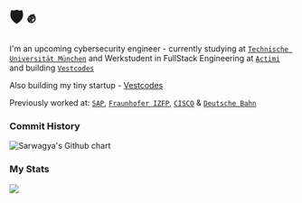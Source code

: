 # 🛡️ ✊

I'm an upcoming cybersecurity engineer - currently studying at [`Technische Universität München`](https://www.tum.de/) and Werkstudent in FullStack Engineering at [`Actimi`](https://actimi.com) and building [`Vestcodes`](https://vestcodes.co)

Also building my tiny startup - [Vestcodes](https://vestcodes.co/)  

Previously worked at: [`SAP`](https://www.sap.com/), [`Fraunhofer IZFP`](https://www.izfp.fraunhofer.de/), [`CISCO`](https://www.cisco.com/) & [`Deutsche Bahn`](https://bahn.de/)

### Commit History

<img src="http://ghchart.rshah.org/0xsarwagya" alt="Sarwagya's Github chart" />

### My Stats
![](http://github-profile-summary-cards.vercel.app/api/cards/profile-details?username=0xsarwagya&theme=default)
